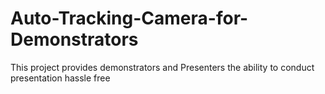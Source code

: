 # Auto-Tracking-Camera-for-Demonstrators
This project provides demonstrators and Presenters the ability to conduct presentation hassle free
